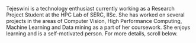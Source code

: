 Tejeswini is a technology enthusiast currently working as a Research Project Student at the HPC Lab of SERC, IISc. She has worked on several projects in the areas of Computer Vision, High Performance Computing, Machine Learning and Data mining as a part of her coursework. She enjoys learning and is a self-motivated person. For more details, scroll below. 


